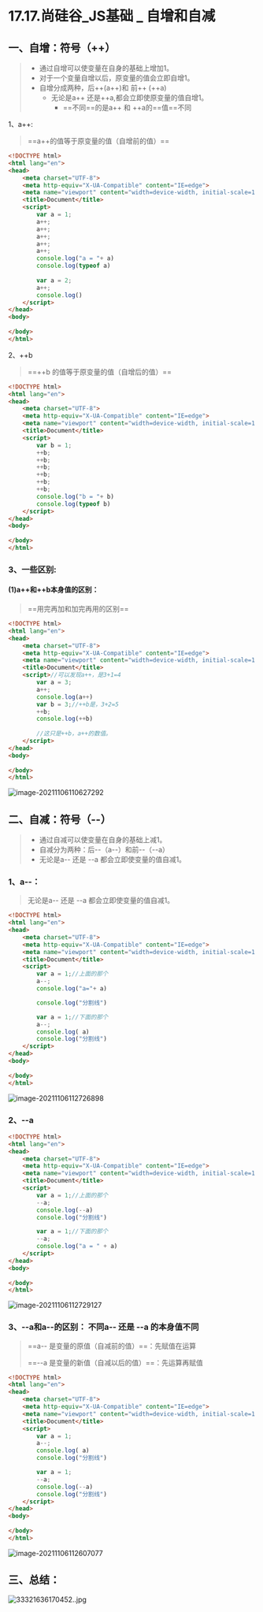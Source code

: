 # 17.17.尚硅谷_JS基础 _   自增和自减

## 一、自增：符号（++）

> - 通过自增可以使变量在自身的基础上增加1。
> - 对于一个变量自增以后，原变量的值会立即自增1。
> - 自增分成两种，后++(a++)和 前++ (++a)
>   - 无论是a++ 还是++a,都会立即使原变量的值自增1。
>     - ==不同==的是a++ 和 ++a的==值==不同

1、a++:

> ==a++的值等于原变量的值（自增前的值）==

```html
<!DOCTYPE html>
<html lang="en">
<head>
    <meta charset="UTF-8">
    <meta http-equiv="X-UA-Compatible" content="IE=edge">
    <meta name="viewport" content="width=device-width, initial-scale=1.0">
    <title>Document</title>
    <script>
        var a = 1;
        a++;
        a++;
        a++;
        a++;
        a++;
        console.log("a = "+ a)
        console.log(typeof a)
        
        var a = 2;
        a++;
        console.log()
    </script>
</head>
<body>
    
</body>
</html>
```




2、++b

> ==++b 的值等于原变量的值（自增后的值）==

```html
<!DOCTYPE html>
<html lang="en">
<head>
    <meta charset="UTF-8">
    <meta http-equiv="X-UA-Compatible" content="IE=edge">
    <meta name="viewport" content="width=device-width, initial-scale=1.0">
    <title>Document</title>
    <script>
        var b = 1;
        ++b;
        ++b;
        ++b;
        ++b;
        ++b;
        ++b;
        console.log("b = "+ b)
        console.log(typeof b)
    </script>
</head>
<body>
    
</body>
</html>
```

### 3、一些区别:

#### (1)a++和++b本身值的区别：

> ==用完再加和加完再用的区别==

```html
<!DOCTYPE html>
<html lang="en">
<head>
    <meta charset="UTF-8">
    <meta http-equiv="X-UA-Compatible" content="IE=edge">
    <meta name="viewport" content="width=device-width, initial-scale=1.0">
    <title>Document</title>
    <script>//可以发现a++，是3+1=4
        var a = 3;
        a++;
        console.log(a++)
        var b = 3;//++b是，3+2=5
        ++b;
        console.log(++b)
        
        //这只是++b，a++的数值。
    </script>
</head>
<body>
    
</body>
</html>
```

![image-20211106110627292](https://gitee.com/qKONGq123/drawing-bed/raw/master/image-20211106110627292.png)

## 二、自减：符号（--）

> - 通过自减可以使变量在自身的基础上减1。
> -  自减分为两种：后--（a--）和前--（--a）
>   - 无论是a-- 还是 --a 都会立即使变量的值自减1。

### 1、a--：

> 无论是a-- 还是 --a 都会立即使变量的值自减1。

```html
<!DOCTYPE html>
<html lang="en">
<head>
    <meta charset="UTF-8">
    <meta http-equiv="X-UA-Compatible" content="IE=edge">
    <meta name="viewport" content="width=device-width, initial-scale=1.0">
    <title>Document</title>
    <script>
        var a = 1;//上面的那个
        a--;
        console.log("a="+ a)

        console.log("分割线")

        var a = 1;//下面的那个
        a--;
        console.log( a)
        console.log("分割线")
    </script>
</head>
<body>
    
</body>
</html>
```

![image-20211106112726898](https://gitee.com/qKONGq123/drawing-bed/raw/master/image-20211106112726898.png)

### 2、--a

```html
<!DOCTYPE html>
<html lang="en">
<head>
    <meta charset="UTF-8">
    <meta http-equiv="X-UA-Compatible" content="IE=edge">
    <meta name="viewport" content="width=device-width, initial-scale=1.0">
    <title>Document</title>
    <script>
        var a = 1;//上面的那个
        --a;
        console.log(--a)
        console.log("分割线")

        var a = 1;//下面的那个
        --a;
        console.log("a = " + a)
    </script>
</head>
<body>
    
</body>
</html>
```

![image-20211106112729127](https://gitee.com/qKONGq123/drawing-bed/raw/master/image-20211106112729127.png)

### 3、--a和a--的区别： 不同a-- 还是 --a 的本身值不同

> ==a-- 是变量的原值（自减前的值）==：先赋值在运算
>
> ==--a 是变量的新值（自减以后的值）==：先运算再赋值

```html
<!DOCTYPE html>
<html lang="en">
<head>
    <meta charset="UTF-8">
    <meta http-equiv="X-UA-Compatible" content="IE=edge">
    <meta name="viewport" content="width=device-width, initial-scale=1.0">
    <title>Document</title>
    <script>
        var a = 1;
        a--;
        console.log( a)
        console.log("分割线")

        var a = 1;
        --a;
        console.log(--a)
        console.log("分割线")
    </script>
</head>
<body>
    
</body>
</html>
```

![image-20211106112607077](https://gitee.com/qKONGq123/drawing-bed/raw/master/image-20211106112607077.png)

## 三、总结：

![33321636170452..jpg](https://gitee.com/qKONGq123/drawing-bed/raw/master/6219324_1636170518.jpg)

